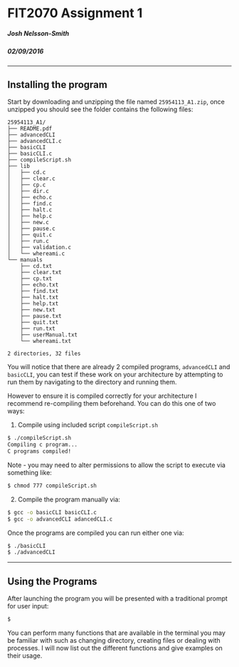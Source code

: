 
# FIT2070 Assignment 1
##### Josh Nelsson-Smith
##### 02/09/2016
---
## Installing the program
Start by downloading and unzipping the file named `25954113_A1.zip`, once unzipped you should see the folder contains the following files:
```
25954113_A1/
├── README.pdf
├── advancedCLI
├── advancedCLI.c
├── basicCLI
├── basicCLI.c
├── compileScript.sh
├── lib
│   ├── cd.c
│   ├── clear.c
│   ├── cp.c
│   ├── dir.c
│   ├── echo.c
│   ├── find.c
│   ├── halt.c
│   ├── help.c
│   ├── new.c
│   ├── pause.c
│   ├── quit.c
│   ├── run.c
│   ├── validation.c
│   └── whereami.c
└── manuals
    ├── cd.txt
    ├── clear.txt
    ├── cp.txt
    ├── echo.txt
    ├── find.txt
    ├── halt.txt
    ├── help.txt
    ├── new.txt
    ├── pause.txt
    ├── quit.txt
    ├── run.txt
    ├── userManual.txt
    └── whereami.txt

2 directories, 32 files
```

You will notice that there are already 2 compiled programs, ```advancedCLI``` and ```basicCLI```, you can test if these work on your architecture by attempting to run them by navigating to the directory and running them.

However to ensure it is compiled correctly for your architecture I recommend re-compiling them beforehand. You can do this one of two ways:

1. Compile using included script ```compileScript.sh```
```sh
$ ./compileScript.sh
Compiling c program...
C programs compiled!
```
Note - you may need to alter permissions to allow the script to execute via something like:
```sh
$ chmod 777 compileScript.sh
```
2. Compile the program manually via:
```sh
$ gcc -o basicCLI basicCLI.c
$ gcc -o advancedCLI adancedCLI.c
```

Once the programs are compiled you can run either one via:

```sh
$ ./basicCLI
$ ./advancedCLI
```

---
## Using the Programs
After launching the program you will be presented with a traditional prompt for user input:
```sh
$
```

You can perform many functions that are available in the terminal you may be familiar with such as changing directory, creating files or dealing with processes. I will now list out the different functions and give examples on their usage.

